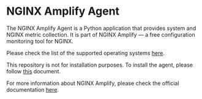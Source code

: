# NGINX Amplify Agent

The NGINX Amplify Agent is a Python application that provides system and NGINX metric collection. It is part of NGINX Amplify — a free configuration monitoring tool for NGINX.

Please check the list of the supported operating systems [here](https://docs.nginx.com/nginx-amplify/faq/nginx-amplify-agent/#what-operating-systems-are-supported).

This repository is not for installation purposes. To install the agent, please follow [this](https://docs.nginx.com/nginx-amplify/nginx-amplify-agent/install/installing-amplify-agent/) document.

For more information about NGINX Amplify, please check the official documentation [here](https://docs.nginx.com/nginx-amplify/).
